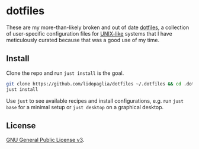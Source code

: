 # dotfiles

These are my more-than-likely broken and out of date [dotfiles][1], a
collection of user-specific configuration files for [UNIX-like][2] systems that
I have meticulously curated because that was a good use of my time.

## Install

Clone the repo and run `just install` is the goal.

```bash
git clone https://github.com/lidopaglia/dotfiles ~/.dotfiles && cd .dotfiles
just install
```

Use `just` to see available recipes and install configurations, e.g. run `just
base` for a minimal setup or `just desktop` on a graphical desktop.

## License

[GNU General Public License v3][5].

[1]: http://dotfiles.github.io/
[2]: https://www.computerhope.com/jargon/u/unix-like.htm
[5]: https://www.gnu.org/licenses/gpl-3.0.html
